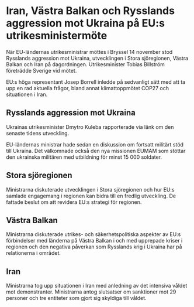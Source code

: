 # Iran, Västra Balkan och Rysslands aggression mot Ukraina på EU:s utrikesministermöte

När EU-ländernas utrikesministrar möttes i Bryssel 14 november stod Rysslands aggression mot Ukraina, utvecklingen i Stora sjöregionen, Västra Balkan och Iran på dagordningen. Utrikesminister Tobias Billström företrädde Sverige vid mötet.

EU:s höga representant Josep Borrell inledde på sedvanligt sätt med att ta upp en rad aktuella frågor, bland annat klimattoppmötet COP27 och situationen i Iran.

## Rysslands aggression mot Ukraina

Ukrainas utrikesminister Dmytro Kuleba rapporterade via länk om den senaste tidens utveckling.

EU-ländernas ministrar hade sedan en diskussion om fortsatt militärt stöd till Ukraina. Det välkomnade också den nya missionen EUMAM som stöttar den ukrainska militären med utbildning för minst 15 000 soldater.

## Stora sjöregionen

Ministrarna diskuterade utvecklingen i Stora sjöregionen och hur EU:s samlade engagemang i regionen kan bidra till en fredlig utveckling. De fattade beslut om att revidera EU:s strategi för regionen.

## Västra Balkan

Ministrarna diskuterade utrikes- och säkerhetspolitiska aspekter av EU:s förbindelser med länderna på Västra Balkan i och med upprepade kriser i regionen och den negativa påverkan som Rysslands krig i Ukraina har på relationerna i området.

## Iran

Ministrarna tog upp situationen i Iran med anledning av det intensiva våldet mot demonstranter. Ministrarna antog slutsatser om sanktioner mot 29 personer och tre entiteter som gjort sig skyldiga till våldet.
